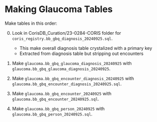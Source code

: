 # Making Glaucoma Tables

Make tables in this order:

0. Look in CorisDB_Curation/23-0284-CORIS folder for `coris_registry.bb_gbq_diagnosis_20240925.sql`.
    - This make overall diagnosis table crystalized with a primary key
    - Extracted from diagnosis table but stripping out encounters

1. Make `glaucoma.bb_gbq_glaucoma_diagnosis_20240925` with `glaucoma.bb_gbq_glaucoma_diagnosis_20240925`.
2. Make `glaucoma.bb_gbq_encounter_diagnosis_20240925` with `glaucoma.bb_gbq_encounter_diagnosis_20240925.sql`.
3. Make `glaucoma.bb_gbq_encounter_20240925` with `glaucoma.bb_gbq_encounter_20240925.sql`.
4. Make `glaucoma.bb_gbq_person_20240925` with `glaucoma.bb_gbq_person_20240925.sql`.